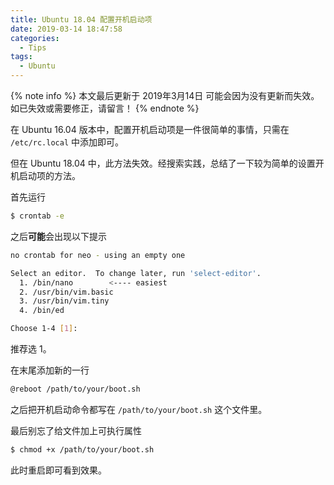 ```yaml
---
title: Ubuntu 18.04 配置开机启动项
date: 2019-03-14 18:47:58
categories:
  - Tips
tags:
  - Ubuntu
---
```


{% note info %}
本文最后更新于 2019年3月14日 可能会因为没有更新而失效。如已失效或需要修正，请留言！
{% endnote %}

在 Ubuntu 16.04 版本中，配置开机启动项是一件很简单的事情，只需在 `/etc/rc.local` 中添加即可。

但在 Ubuntu 18.04 中，此方法失效。经搜索实践，总结了一下较为简单的设置开机启动项的方法。

首先运行
``` bash
$ crontab -e
```
之后**可能**会出现以下提示
``` bash
no crontab for neo - using an empty one

Select an editor.  To change later, run 'select-editor'.
  1. /bin/nano        <---- easiest
  2. /usr/bin/vim.basic
  3. /usr/bin/vim.tiny
  4. /bin/ed

Choose 1-4 [1]: 
```
推荐选 1。

在末尾添加新的一行
``` bash
@reboot /path/to/your/boot.sh
```

之后把开机启动命令都写在 `/path/to/your/boot.sh` 这个文件里。

最后别忘了给文件加上可执行属性
``` bash
$ chmod +x /path/to/your/boot.sh
```

此时重启即可看到效果。
